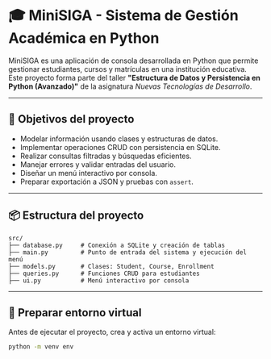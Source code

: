 # 🎓 MiniSIGA - Sistema de Gestión Académica en Python

MiniSIGA es una aplicación de consola desarrollada en Python que permite gestionar estudiantes, cursos y matrículas en una institución educativa. Este proyecto forma parte del taller **"Estructura de Datos y Persistencia en Python (Avanzado)"** de la asignatura *Nuevas Tecnologías de Desarrollo*.

---

## 🧠 Objetivos del proyecto

- Modelar información usando clases y estructuras de datos.
- Implementar operaciones CRUD con persistencia en SQLite.
- Realizar consultas filtradas y búsquedas eficientes.
- Manejar errores y validar entradas del usuario.
- Diseñar un menú interactivo por consola.
- Preparar exportación a JSON y pruebas con `assert`.

---

## 📦 Estructura del proyecto
```plaintext
src/
├── database.py     # Conexión a SQLite y creación de tablas
├── main.py         # Punto de entrada del sistema y ejecución del menú
├── models.py       # Clases: Student, Course, Enrollment
├── queries.py      # Funciones CRUD para estudiantes
├── ui.py           # Menú interactivo por consola
```
---

## 🐍 Preparar entorno virtual

Antes de ejecutar el proyecto, crea y activa un entorno virtual:

```bash
python -m venv env
